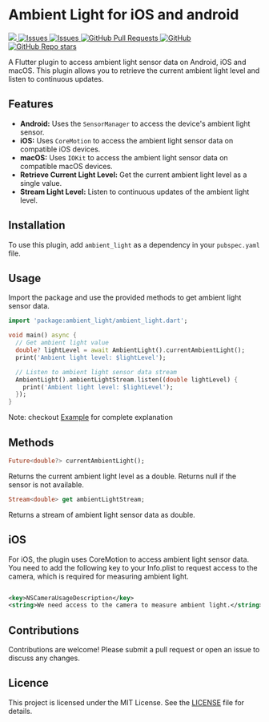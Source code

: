 # Ambient Light for iOS and android

<a href="https://pub.dev/packages/ambient_light">
   <img src="https://img.shields.io/pub/v/ambient_light?label=pub.dev&labelColor=333940&logo=dart">
</a>
<a href="https://github.com/ali-you/ambient-light-plugin/issues">
   <img alt="Issues" src="https://img.shields.io/github/issues/ali-you/ambient-light-plugin?color=0088ff" />
</a>
<a href="https://github.com/ali-you/ambient-light-plugin/issues?q=is%3Aclosed">
   <img alt="Issues" src="https://img.shields.io/github/issues-closed/ali-you/ambient-light-plugin?color=0088ff" />
</a>
<!-- <a href="https://github.com/ali-you/ambient-light-plugin/pulls">
   <img alt="GitHub pull requests" src="https://img.shields.io/github/issues-pr/ali-you/ambient-light-plugin?color=0088ff" />
</a> -->
<a href="https://github.com/ali-you/ambient-light-plugin/pulls">
   <img alt="GitHub Pull Requests" src="https://badgen.net/github/prs/ali-you/ambient-light-plugin" />
</a>
<a href="https://github.com/ali-you/ambient-light-plugin/blob/main/LICENSE" rel="ugc">
   <img src="https://img.shields.io/github/license/ali-you/ambient-light-plugin?color=#007A88&amp;labelColor=333940;" alt="GitHub">
</a>
<a href="https://github.com/ali-you/ambient-light-plugin">
   <img alt="GitHub Repo stars" src="https://img.shields.io/github/stars/ali-you/ambient-light-plugin">
</a>

A Flutter plugin to access ambient light sensor data on Android, iOS and macOS. This plugin allows
you to retrieve the current ambient light level and listen to continuous updates.

## Features

- **Android:** Uses the `SensorManager` to access the device's ambient light sensor.
- **iOS:** Uses `CoreMotion` to access the ambient light sensor data on compatible iOS devices.
- **macOS:** Uses `IOKit` to access the ambient light sensor data on compatible macOS devices.
- **Retrieve Current Light Level:** Get the current ambient light level as a single value.
- **Stream Light Level:** Listen to continuous updates of the ambient light level.

## Installation

To use this plugin, add `ambient_light` as a dependency in your `pubspec.yaml` file.

## Usage

Import the package and use the provided methods to get ambient light sensor data.

```dart
import 'package:ambient_light/ambient_light.dart';

void main() async {
  // Get ambient light value
  double? lightLevel = await AmbientLight().currentAmbientLight();
  print('Ambient light level: $lightLevel');

  // Listen to ambient light sensor data stream
  AmbientLight().ambientLightStream.listen((double lightLevel) {
    print('Ambient light level: $lightLevel');
  });
}

```

Note: checkout [Example](https://pub.dev/packages/ambient_light/example) for complete explanation

## Methods

```dart
Future<double?> currentAmbientLight();
```

Returns the current ambient light level as a double. Returns null if the sensor is not available.

```dart
Stream<double> get ambientLightStream;
```

Returns a stream of ambient light sensor data as double.

## iOS

For iOS, the plugin uses CoreMotion to access ambient light sensor data. You need to add the
following key to your Info.plist to request access to the camera, which is required for measuring
ambient light.

```xml

<key>NSCameraUsageDescription</key>
<string>We need access to the camera to measure ambient light.</string>

```

## Contributions

Contributions are welcome! Please submit a pull request or open an issue to discuss any changes.

## Licence

This project is licensed under the MIT License. See
the [LICENSE](https://github.com/ali-you/ambient-light-plugin?tab=BSD-3-Clause-1-ov-file)  file for
details.
